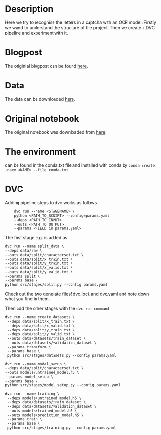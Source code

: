 # Description

Here we try to recognise the letters in a captcha with an OCR model.
Firstly we wand to understand the structure of the project. Then we
create a DVC pipeline and experiment with it.


# Blogpost

The originial blogpost can be found [here](https://blog.jaysinha.me/train-your-first-neural-network-for-optical-character-recognition/).

# Data

The data can be downloaded [here](https://www.kaggle.com/datasets/fournierp/captcha-version-2-images?resource=download).

# Original notebook

The original notebook was downloaded from [here](https://www.kaggle.com/code/razor08/ocr-for-captchas/notebook).


# The environment

can be found in the conda.txt file and installed with conda by ```conda create -naem <NAME> --file conda.txt```


# DVC

Adding pipeline steps to dvc works as follows

```
    dvc run --name <STAGENAME> \
    python <PATH_TO_SCRIPT> --config=params.yaml
    --deps <PATH_TO_INPUT>
    --outs <PATH_TO_OUTPUT>
    --params <FIELD in params.yaml>

```

The first stage e.g. is added as

```
dvc run --name split_data \
--deps data/raw \
--outs data/split/characterset.txt \
--outs data/split/x_train.txt \
--outs data/split/y_train.txt \
--outs data/split/x_valid.txt \
--outs data/split/y_valid.txt \
--params split \
--params base \
python src/stages/split.py --config params.yaml
```

Check out the two generate files! dvc.lock and dvc.yaml and note down what you find
in them.


Then add the other stages with the ```dvc run command```

```
dvc run --name create_datasets \
 --deps data/split/x_train.txt \
 --deps data/split/x_valid.txt \
 --deps data/split/y_train.txt \
 --deps data/split/y_valid.txt \
 --outs data/datasets/train_dataset \
 --outs data/datasets/validation_dataset \
 --params transform \
 --params base \
 python src/stages/datasets.py --config params.yaml
```

```
dvc run --name model_setup \
--deps data/split/characterset.txt \
--outs models/untrained_model.h5 \
--params model_setup \
--params base \
python src/stages/model_setup.py --config params.yaml
```

```
dvc run --name training \
 --deps models/untrained_model.h5 \
 --deps data/datasets/train_dataset \
 --deps data/datasets/validation_dataset \
 --outs models/trained_model.h5 \
 --outs models/prediction_model.h5 \
 --params train \
 --params base \
 python src/stages/training.py --config params.yaml
```